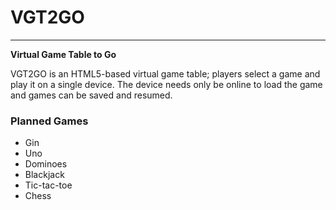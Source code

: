 # VGT2GO

---

**Virtual Game Table to Go**

VGT2GO is an HTML5-based virtual game table; players select a game and play it on a single device. The device needs only be online to load the game and games can be saved and resumed.

### Planned Games ###
* Gin
* Uno
* Dominoes
* Blackjack
* Tic-tac-toe
* Chess

